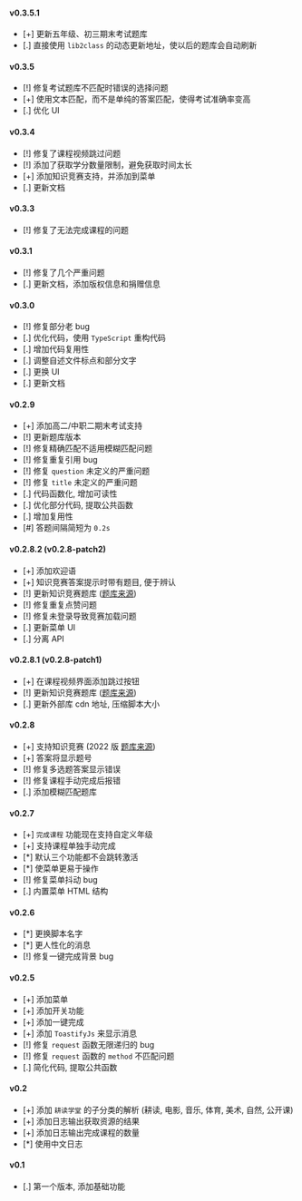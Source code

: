 #### v0.3.5.1
- [+] 更新五年级、初三期末考试题库
- [.] 直接使用 `lib2class` 的动态更新地址，使以后的题库会自动刷新

#### v0.3.5
- [!] 修复考试题库不匹配时错误的选择问题
- [+] 使用文本匹配，而不是单纯的答案匹配，使得考试准确率变高
- [.] 优化 UI

#### v0.3.4
- [!] 修复了课程视频跳过问题
- [!] 添加了获取学分数量限制，避免获取时间太长
- [+] 添加知识竞赛支持，并添加到菜单
- [.] 更新文档

#### v0.3.3
- [!] 修复了无法完成课程的问题

#### v0.3.1
- [!] 修复了几个严重问题
- [.] 更新文档，添加版权信息和捐赠信息

#### v0.3.0

- [!] 修复部分老 bug
- [.] 优化代码，使用 `TypeScript` 重构代码
- [.] 增加代码复用性
- [.] 调整自述文件标点和部分文字
- [.] 更换 UI
- [.] 更新文档

#### v0.2.9

- [+] 添加高二/中职二期末考试支持
- [!] 更新题库版本
- [!] 修复精确匹配不适用模糊匹配问题
- [!] 修复重复引用 bug
- [!] 修复 `question` 未定义的严重问题
- [!] 修复 `title` 未定义的严重问题
- [.] 代码函数化, 增加可读性
- [.] 优化部分代码, 提取公共函数
- [.] 增加复用性
- [#] 答题间隔简短为 `0.2s`

#### v0.2.8.2 (v0.2.8-patch2)

- [+] 添加欢迎语
- [+] 知识竞赛答案提示时带有题目, 便于辨认
- [!] 更新知识竞赛题库 ([题库来源](https://greasyfork.org/zh-CN/scripts/453791-lib2class))
- [!] 修复重复点赞问题
- [!] 修复未登录导致竞赛加载问题
- [.] 更新菜单 UI
- [.] 分离 API

#### v0.2.8.1 (v0.2.8-patch1)

- [+] 在课程视频界面添加跳过按钮
- [!] 更新知识竞赛题库 ([题库来源](https://greasyfork.org/zh-CN/scripts/453457-lib42classnew))
- [.] 更新外部库 cdn 地址, 压缩脚本大小

#### v0.2.8

- [+] 支持知识竞赛 (2022 版 [题库来源](https://greasyfork.org/zh-CN/scripts/453222-lib42classxin))
- [+] 答案将显示题号
- [!] 修复多选题答案显示错误
- [!] 修复课程手动完成后报错
- [.] 添加模糊匹配题库

#### v0.2.7

- [+] `完成课程` 功能现在支持自定义年级
- [+] 支持课程单独手动完成
- [*] 默认三个功能都不会跳转激活
- [*] 使菜单更易于操作
- [!] 修复菜单抖动 bug
- [.] 内置菜单 HTML 结构

#### v0.2.6

- [*] 更换脚本名字
- [*] 更人性化的消息
- [!] 修复一键完成背景 bug

#### v0.2.5

- [+] 添加菜单
- [+] 添加开关功能
- [+] 添加一键完成
- [+] 添加 `ToastifyJs` 来显示消息
- [!] 修复 `request` 函数无限递归的 bug
- [!] 修复 `request` 函数的 `method` 不匹配问题
- [.] 简化代码, 提取公共函数

#### v0.2

- [+] 添加 `耕读学堂` 的子分类的解析 (耕读, 电影, 音乐, 体育, 美术, 自然, 公开课)
- [+] 添加日志输出获取资源的结果
- [+] 添加日志输出完成课程的数量
- [*] 使用中文日志

#### v0.1

- [.] 第一个版本, 添加基础功能
